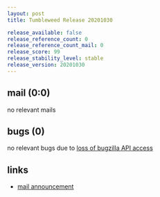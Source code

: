 ```yaml
---
layout: post
title: Tumbleweed Release 20201030

release_available: false
release_reference_count: 0
release_reference_count_mail: 0
release_score: 99
release_stability_level: stable
release_version: 20201030
---
```


## mail (0:0)

no relevant mails

## bugs (0)

<!--more-->

no relevant bugs due to [loss of bugzilla API access](https://bugzilla.opensuse.org/show_bug.cgi?id=1157722)



## links

- [mail announcement](https://github.com/boombatower/tumbleweed-review/issues/10)
